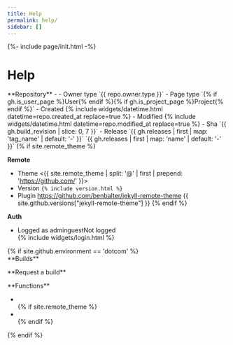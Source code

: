 ```yaml
---
title: Help
permalink: help/
sidebar: []
---
```

{%- include page/init.html -%}
# Help
<div class="grid">
  <div markdown="1">
**Repository**
- <https://github.com/{{ gh.repository_nwo }}>
- Owner type `{{ repo.owner.type }}`
- Page type `{% if gh.is_user_page %}User{% endif %}{% if gh.is_project_page %}Project{% endif %}`
- Created {% include widgets/datetime.html datetime=repo.created_at replace=true %}
- Modified {% include widgets/datetime.html datetime=repo.modified_at replace=true %}
- Sha `{{ gh.build_revision | slice: 0, 7 }}`
- Release `{{ gh.releases | first | map: 'tag_name' | default: '-' }}` `{{ gh.releases | first | map: 'name' | default: '-' }}`
{% if site.remote_theme %}

**Remote**
- Theme <{{ site.remote_theme | split: '@' | first | prepend: 'https://github.com/' }}>
- Version `{% include version.html %}`
- Plugin <https://github.com/benbalter/jekyll-remote-theme> {{ site.github.versions["jekyll-remote-theme"] }}
{% endif %}

**Auth**
<ul>
  <li><span apply-if-parent='hidden|html:not(.logged)'>Logged as <span apply-if-parent='hidden|html:not(.role-admin)'>admin</span><span apply-if-parent='hidden|html:not(.role-guest)'>guest</span></span><span apply-if-parent='hidden|.logged'>Not logged</span></li>
  {% include widgets/login.html %}
</ul>
  </div>
  <div markdown="1">
{% if site.github.environment == 'dotcom' %}<div apply-if-parent='hidden|html:not(.role-admin)' markdown="1">
**Builds**
<ul github-api-url='repos/pages/builds/latest' github-api-text='Latest' github-api-out='status, created_at'></ul>
**Request a build**
<ul github-api-url='repos/pages/builds' github-api-method='POST' github-api-out='status'></ul>
</div>
**Functions**
<ul>
  <li switch-boolean='functions|check_build'></li>
  {% if site.remote_theme %}<li apply-if-parent='hidden|html:not(.role-admin)' switch-boolean='functions|check_remote'></li>{% endif %}
</ul>{% endif %}
  </div>
</div>